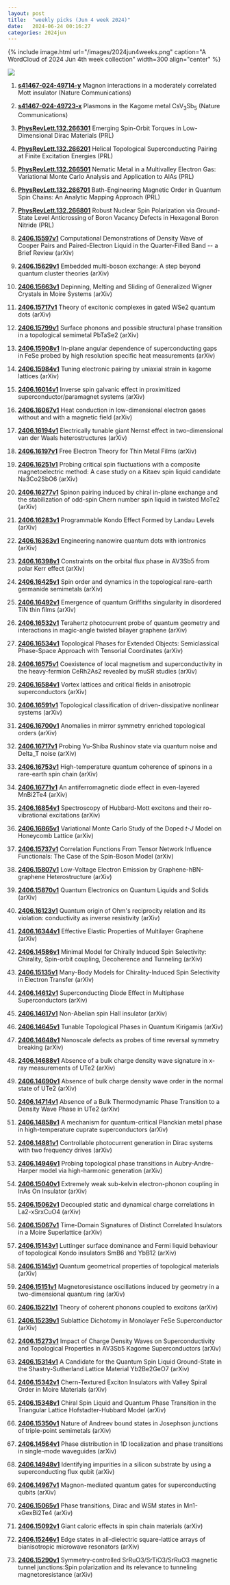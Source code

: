 ```yaml
---
layout: post
title:  "weekly picks (Jun 4 week 2024)"
date:   2024-06-24 00:16:27
categories: 2024jun
---
```



{% include image.html url="/images/2024jun4weeks.png" caption="A WordCloud of 2024 Jun 4th week collection" width=300 align="center" %}

<img src="/images/2024jun4weeks-pick.png">

1. **[s41467-024-49714-y](https://www.nature.com/articles/s41467-024-49714-y)** Magnon interactions in a moderately correlated Mott insulator (Nature Communications)



1. **[s41467-024-49723-x](https://www.nature.com/articles/s41467-024-49723-x)** Plasmons in the Kagome metal CsV<sub>3</sub>Sb<sub>5</sub> (Nature Communications)



1. **[PhysRevLett.132.266301](http://link.aps.org/doi/10.1103/PhysRevLett.132.266301)** Emerging Spin-Orbit Torques in Low-Dimensional Dirac Materials (PRL)






1. **[PhysRevLett.132.266201](http://link.aps.org/doi/10.1103/PhysRevLett.132.266201)** Helical Topological Superconducting Pairing at Finite Excitation Energies (PRL)

1. **[PhysRevLett.132.266501](http://link.aps.org/doi/10.1103/PhysRevLett.132.266501)** Nematic Metal in a Multivalley Electron Gas: Variational Monte Carlo Analysis and Application to AlAs (PRL)


1. **[PhysRevLett.132.266701](http://link.aps.org/doi/10.1103/PhysRevLett.132.266701)** Bath-Engineering Magnetic Order in Quantum Spin Chains: An Analytic Mapping Approach (PRL)

1. **[PhysRevLett.132.266801](http://link.aps.org/doi/10.1103/PhysRevLett.132.266801)** Robust Nuclear Spin Polarization via Ground-State Level Anticrossing of Boron Vacancy Defects in Hexagonal Boron Nitride (PRL)



1. **[2406.15597v1](https://arxiv.org/abs/2406.15597)** Computational Demonstrations of Density Wave of Cooper Pairs and Paired-Electron Liquid in the Quarter-Filled Band -- a Brief Review (arXiv)

1. **[2406.15629v1](https://arxiv.org/abs/2406.15629)** Embedded multi-boson exchange: A step beyond quantum cluster theories (arXiv)


1. **[2406.15663v1](https://arxiv.org/abs/2406.15663)** Depinning, Melting and Sliding of Generalized Wigner Crystals in Moire Systems (arXiv)

1. **[2406.15717v1](https://arxiv.org/abs/2406.15717)** Theory of excitonic complexes in gated WSe2 quantum dots (arXiv)

1. **[2406.15799v1](https://arxiv.org/abs/2406.15799)** Surface phonons and possible structural phase transition in a topological semimetal PbTaSe2 (arXiv)


1. **[2406.15908v1](https://arxiv.org/abs/2406.15908)** In-plane angular dependence of superconducting gaps in FeSe probed by high resolution specific heat measurements (arXiv)

1. **[2406.15984v1](https://arxiv.org/abs/2406.15984)** Tuning electronic pairing by uniaxial strain in kagome lattices (arXiv)

1. **[2406.16014v1](https://arxiv.org/abs/2406.16014)** Inverse spin galvanic effect in proximitized superconductor/paramagnet systems (arXiv)

1. **[2406.16067v1](https://arxiv.org/abs/2406.16067)** Heat conduction in low-dimensional electron gases without and with a magnetic field (arXiv)


1. **[2406.16194v1](https://arxiv.org/abs/2406.16194)** Electrically tunable giant Nernst effect in two-dimensional van der Waals heterostructures (arXiv)

1. **[2406.16197v1](https://arxiv.org/abs/2406.16197)** Free Electron Theory for Thin Metal Films (arXiv)

1. **[2406.16251v1](https://arxiv.org/abs/2406.16251)** Probing critical spin fluctuations with a composite magnetoelectric method: A case study on a Kitaev spin liquid candidate Na3Co2SbO6 (arXiv)

1. **[2406.16277v1](https://arxiv.org/abs/2406.16277)** Spinon pairing induced by chiral in-plane exchange and the stabilization of odd-spin Chern number spin liquid in twisted MoTe2 (arXiv)

1. **[2406.16283v1](https://arxiv.org/abs/2406.16283)** Programmable Kondo Effect Formed by Landau Levels (arXiv)

1. **[2406.16363v1](https://arxiv.org/abs/2406.16363)** Engineering nanowire quantum dots with iontronics (arXiv)

1. **[2406.16398v1](https://arxiv.org/abs/2406.16398)** Constraints on the orbital flux phase in AV3Sb5 from polar Kerr effect (arXiv)

1. **[2406.16425v1](https://arxiv.org/abs/2406.16425)** Spin order and dynamics in the topological rare-earth germanide semimetals (arXiv)

1. **[2406.16492v1](https://arxiv.org/abs/2406.16492)** Emergence of quantum Griffiths singularity in disordered TiN thin films (arXiv)

1. **[2406.16532v1](https://arxiv.org/abs/2406.16532)** Terahertz photocurrent probe of quantum geometry and interactions in magic-angle twisted bilayer graphene (arXiv)

1. **[2406.16534v1](https://arxiv.org/abs/2406.16534)** Topological Phases for Extended Objects: Semiclassical Phase-Space Approach with Tensorial Coordinates (arXiv)

1. **[2406.16575v1](https://arxiv.org/abs/2406.16575)** Coexistence of local magnetism and superconductivity in the heavy-fermion CeRh2As2 revealed by muSR studies (arXiv)

1. **[2406.16584v1](https://arxiv.org/abs/2406.16584)** Vortex lattices and critical fields in anisotropic superconductors (arXiv)

1. **[2406.16591v1](https://arxiv.org/abs/2406.16591)** Topological classification of driven-dissipative nonlinear systems (arXiv)

1. **[2406.16700v1](https://arxiv.org/abs/2406.16700)** Anomalies in mirror symmetry enriched topological orders (arXiv)

1. **[2406.16717v1](https://arxiv.org/abs/2406.16717)** Probing Yu-Shiba Rushinov state via quantum noise and Delta_T noise (arXiv)

1. **[2406.16753v1](https://arxiv.org/abs/2406.16753)** High-temperature quantum coherence of spinons in a rare-earth spin chain (arXiv)

1. **[2406.16771v1](https://arxiv.org/abs/2406.16771)** An antiferromagnetic diode effect in even-layered MnBi2Te4 (arXiv)

1. **[2406.16854v1](https://arxiv.org/abs/2406.16854)** Spectroscopy of Hubbard-Mott excitons and their ro-vibrational excitations (arXiv)

1. **[2406.16865v1](https://arxiv.org/abs/2406.16865)** Variational Monte Carlo Study of the Doped $t$-$J$ Model on Honeycomb Lattice (arXiv)


1. **[2406.15737v1](https://arxiv.org/abs/2406.15737)** Correlation Functions From Tensor Network Influence Functionals: The Case of the Spin-Boson Model (arXiv)

1. **[2406.15807v1](https://arxiv.org/abs/2406.15807)** Low-Voltage Electron Emission by Graphene-hBN-graphene Heterostructure (arXiv)

1. **[2406.15870v1](https://arxiv.org/abs/2406.15870)** Quantum Electronics on Quantum Liquids and Solids (arXiv)

1. **[2406.16123v1](https://arxiv.org/abs/2406.16123)** Quantum origin of Ohm's reciprocity relation and its violation: conductivity as inverse resistivity (arXiv)

1. **[2406.16344v1](https://arxiv.org/abs/2406.16344)** Effective Elastic Properties of Multilayer Graphene (arXiv)










1. **[2406.14586v1](https://arxiv.org/abs/2406.14586)** Minimal Model for Chirally Induced Spin Selectivity: Chirality, Spin-orbit coupling, Decoherence and Tunneling (arXiv)


1. **[2406.15135v1](https://arxiv.org/abs/2406.15135)** Many-Body Models for Chirality-Induced Spin Selectivity in Electron Transfer (arXiv)

1. **[2406.14612v1](https://arxiv.org/abs/2406.14612)** Superconducting Diode Effect in Multiphase Superconductors (arXiv)

1. **[2406.14617v1](https://arxiv.org/abs/2406.14617)** Non-Abelian spin Hall insulator (arXiv)

1. **[2406.14645v1](https://arxiv.org/abs/2406.14645)** Tunable Topological Phases in Quantum Kirigamis (arXiv)


1. **[2406.14648v1](https://arxiv.org/abs/2406.14648)** Nanoscale defects as probes of time reversal symmetry breaking (arXiv)

1. **[2406.14688v1](https://arxiv.org/abs/2406.14688)** Absence of a bulk charge density wave signature in x-ray measurements of UTe2 (arXiv)

1. **[2406.14690v1](https://arxiv.org/abs/2406.14690)** Absence of bulk charge density wave order in the normal state of UTe2 (arXiv)

1. **[2406.14714v1](https://arxiv.org/abs/2406.14714)** Absence of a Bulk Thermodynamic Phase Transition to a Density Wave Phase in UTe2 (arXiv)

1. **[2406.14858v1](https://arxiv.org/abs/2406.14858)** A mechanism for quantum-critical Planckian metal phase in high-temperature cuprate superconductors (arXiv)

1. **[2406.14881v1](https://arxiv.org/abs/2406.14881)** Controllable photocurrent generation in Dirac systems with two frequency drives (arXiv)

1. **[2406.14946v1](https://arxiv.org/abs/2406.14946)** Probing topological phase transitions in Aubry-Andre-Harper model via high-harmonic generation (arXiv)

1. **[2406.15040v1](https://arxiv.org/abs/2406.15040)** Extremely weak sub-kelvin electron-phonon coupling in InAs On Insulator (arXiv)

1. **[2406.15062v1](https://arxiv.org/abs/2406.15062)** Decoupled static and dynamical charge correlations in La2-xSrxCuO4 (arXiv)

1. **[2406.15067v1](https://arxiv.org/abs/2406.15067)** Time-Domain Signatures of Distinct Correlated Insulators in a Moire Superlattice (arXiv)


1. **[2406.15143v1](https://arxiv.org/abs/2406.15143)** Luttinger surface dominance and Fermi liquid behaviour of topological Kondo insulators SmB6 and YbB12 (arXiv)

1. **[2406.15145v1](https://arxiv.org/abs/2406.15145)** Quantum geometrical properties of topological materials (arXiv)

1. **[2406.15151v1](https://arxiv.org/abs/2406.15151)** Magnetoresistance oscillations induced by geometry in a two-dimensional quantum ring (arXiv)

1. **[2406.15221v1](https://arxiv.org/abs/2406.15221)** Theory of coherent phonons coupled to excitons (arXiv)

1. **[2406.15239v1](https://arxiv.org/abs/2406.15239)** Sublattice Dichotomy in Monolayer FeSe Superconductor (arXiv)

1. **[2406.15273v1](https://arxiv.org/abs/2406.15273)** Impact of Charge Density Waves on Superconductivity and Topological Properties in AV3Sb5 Kagome Superconductors (arXiv)

1. **[2406.15314v1](https://arxiv.org/abs/2406.15314)** A Candidate for the Quantum Spin Liquid Ground-State in the Shastry-Sutherland Lattice Material Yb2Be2GeO7 (arXiv)

1. **[2406.15342v1](https://arxiv.org/abs/2406.15342)** Chern-Textured Exciton Insulators with Valley Spiral Order in Moire Materials (arXiv)

1. **[2406.15348v1](https://arxiv.org/abs/2406.15348)** Chiral Spin Liquid and Quantum Phase Transition in the Triangular Lattice Hofstadter-Hubbard Model (arXiv)

1. **[2406.15350v1](https://arxiv.org/abs/2406.15350)** Nature of Andreev bound states in Josephson junctions of triple-point semimetals (arXiv)

1. **[2406.14564v1](https://arxiv.org/abs/2406.14564)** Phase distribution in 1D localization and phase transitions in single-mode waveguides (arXiv)


1. **[2406.14948v1](https://arxiv.org/abs/2406.14948)** Identifying impurities in a silicon substrate by using a superconducting flux qubit (arXiv)

1. **[2406.14967v1](https://arxiv.org/abs/2406.14967)** Magnon-mediated quantum gates for superconducting qubits (arXiv)

1. **[2406.15065v1](https://arxiv.org/abs/2406.15065)** Phase transitions, Dirac and WSM states in Mn1-xGexBi2Te4 (arXiv)

1. **[2406.15092v1](https://arxiv.org/abs/2406.15092)** Giant caloric effects in spin chain materials (arXiv)

1. **[2406.15246v1](https://arxiv.org/abs/2406.15246)** Edge states in all-dielectric square-lattice arrays of bianisotropic microwave resonators (arXiv)


1. **[2406.15290v1](https://arxiv.org/abs/2406.15290)** Symmetry-controlled SrRuO3/SrTiO3/SrRuO3 magnetic tunnel junctions:Spin polarization and its relevance to tunneling magnetoresistance (arXiv)


